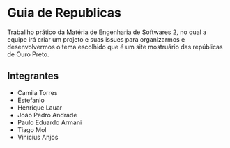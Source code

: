 # Guia de Republicas
Traballho prático da Matéria de Engenharia de Softwares 2, no qual a equipe irá criar um projeto e suas issues para organizarmos e desenvolvermos o tema escolhido que é um site mostruário das repúblicas de  Ouro Preto.
## Integrantes
* Camila Torres
* Estefanio
* Henrique Lauar
* João Pedro Andrade
* Paulo Eduardo Armani
* Tiago Mol
* Vinicius Anjos
